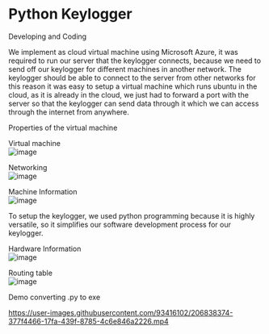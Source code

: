 # Python Keylogger 


Developing and Coding

We implement as cloud virtual machine using Microsoft Azure, it was required to run our server that the keylogger connects, because we need to send off our keylogger for different machines in another network. The keylogger should be able to connect to the server from other networks for this reason it was easy to setup a virtual machine which runs ubuntu in the cloud, as it is already in the cloud, we just had to forward a port with the server so that the keylogger can send data through it which we can access through the internet from anywhere.

Properties of the virtual machine

Virtual machine<br>
![image](https://user-images.githubusercontent.com/78855253/206836508-dfd99182-c2da-4d12-871c-09686beeabef.png)

 
Networking<br>
![image](https://user-images.githubusercontent.com/78855253/206836509-0730870e-0eee-4d59-b81e-97be62e55e08.png)

 
Machine Information<br>
![image](https://user-images.githubusercontent.com/78855253/206836518-b9a43e19-2207-43d3-9b9d-874a228948aa.png) 


To setup the keylogger, we used python programming because it is highly versatile, so it simplifies our software development process for our keylogger.

Hardware Information<br>
 ![image](https://user-images.githubusercontent.com/78855253/206836520-0278ebff-c079-4936-bd22-0ea35fb376b9.png)
 

Routing table<br>
 ![image](https://user-images.githubusercontent.com/78855253/206836526-fe4464ad-be2e-4889-87ea-b9967769758b.png)
 
 
Demo converting .py to exe 


https://user-images.githubusercontent.com/93416102/206838374-377f4466-17fa-439f-8785-4c6e846a2226.mp4




  
